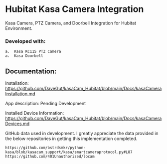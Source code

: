 # Hubitat Kasa Camera Integration
Kasa Camera, PTZ Camera, and Doorbell Integration for Hubitat Environment.

### Developed with:
	a.	Kasa KC115 PTZ Camera
	a.	Kasa Doorbell


## Documentation:

Installation: https://github.com/DaveGut/kasaCam_Hubitat/blob/main/Docs/kasaCameraInstallation.md

App description: Pending Development

Installed Device Information: https://github.com/DaveGut/kasaCam_Hubitat/blob/main/Docs/kasaCameraDevices.md

GitHub data used in development.  I greatly appreciate the data provided in the below repositories in getting this implementation completed.

	https://github.com/bstrdsmkr/python-kasa/blob/kasacam_support/kasa/smartcameraprotocol.py#L87
 	https://github.com/401Unauthorized/locam
